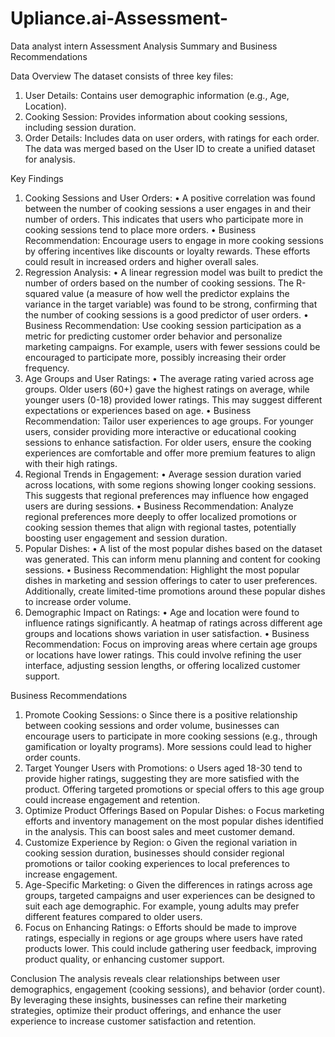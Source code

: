 # Upliance.ai-Assessment-
Data analyst intern Assessment
Analysis Summary and Business Recommendations

Data Overview
The dataset consists of three key files:
1.	User Details: Contains user demographic information (e.g., Age, Location).
2.	Cooking Session: Provides information about cooking sessions, including session duration.
3.	Order Details: Includes data on user orders, with ratings for each order.
The data was merged based on the User ID to create a unified dataset for analysis.

Key Findings
1. Cooking Sessions and User Orders:
•	A positive correlation was found between the number of cooking sessions a user engages in and their number of orders. This indicates that users who participate more in cooking sessions tend to place more orders.
•	Business Recommendation: Encourage users to engage in more cooking sessions by offering incentives like discounts or loyalty rewards. These efforts could result in increased orders and higher overall sales.
2. Regression Analysis:
•	A linear regression model was built to predict the number of orders based on the number of cooking sessions. The R-squared value (a measure of how well the predictor explains the variance in the target variable) was found to be strong, confirming that the number of cooking sessions is a good predictor of user orders.
•	Business Recommendation: Use cooking session participation as a metric for predicting customer order behavior and personalize marketing campaigns. For example, users with fewer sessions could be encouraged to participate more, possibly increasing their order frequency.
3. Age Groups and User Ratings:
•	The average rating varied across age groups. Older users (60+) gave the highest ratings on average, while younger users (0-18) provided lower ratings. This may suggest different expectations or experiences based on age.
•	Business Recommendation: Tailor user experiences to age groups. For younger users, consider providing more interactive or educational cooking sessions to enhance satisfaction. For older users, ensure the cooking experiences are comfortable and offer more premium features to align with their high ratings.
4. Regional Trends in Engagement:
•	Average session duration varied across locations, with some regions showing longer cooking sessions. This suggests that regional preferences may influence how engaged users are during sessions.
•	Business Recommendation: Analyze regional preferences more deeply to offer localized promotions or cooking session themes that align with regional tastes, potentially boosting user engagement and session duration.
5. Popular Dishes:
•	A list of the most popular dishes based on the dataset was generated. This can inform menu planning and content for cooking sessions.
•	Business Recommendation: Highlight the most popular dishes in marketing and session offerings to cater to user preferences. Additionally, create limited-time promotions around these popular dishes to increase order volume.
6. Demographic Impact on Ratings:
•	Age and location were found to influence ratings significantly. A heatmap of ratings across different age groups and locations shows variation in user satisfaction.
•	Business Recommendation: Focus on improving areas where certain age groups or locations have lower ratings. This could involve refining the user interface, adjusting session lengths, or offering localized customer support.


Business Recommendations
1.	Promote Cooking Sessions:
o	Since there is a positive relationship between cooking sessions and order volume, businesses can encourage users to participate in more cooking sessions (e.g., through gamification or loyalty programs). More sessions could lead to higher order counts.
2.	Target Younger Users with Promotions:
o	Users aged 18-30 tend to provide higher ratings, suggesting they are more satisfied with the product. Offering targeted promotions or special offers to this age group could increase engagement and retention.
3.	Optimize Product Offerings Based on Popular Dishes:
o	Focus marketing efforts and inventory management on the most popular dishes identified in the analysis. This can boost sales and meet customer demand.
4.	Customize Experience by Region:
o	Given the regional variation in cooking session duration, businesses should consider regional promotions or tailor cooking experiences to local preferences to increase engagement.
5.	Age-Specific Marketing:
o	Given the differences in ratings across age groups, targeted campaigns and user experiences can be designed to suit each age demographic. For example, young adults may prefer different features compared to older users.
6.	Focus on Enhancing Ratings:
o	Efforts should be made to improve ratings, especially in regions or age groups where users have rated products lower. This could include gathering user feedback, improving product quality, or enhancing customer support.


Conclusion
The analysis reveals clear relationships between user demographics, engagement (cooking sessions), and behavior (order count). By leveraging these insights, businesses can refine their marketing strategies, optimize their product offerings, and enhance the user experience to increase customer satisfaction and retention.
